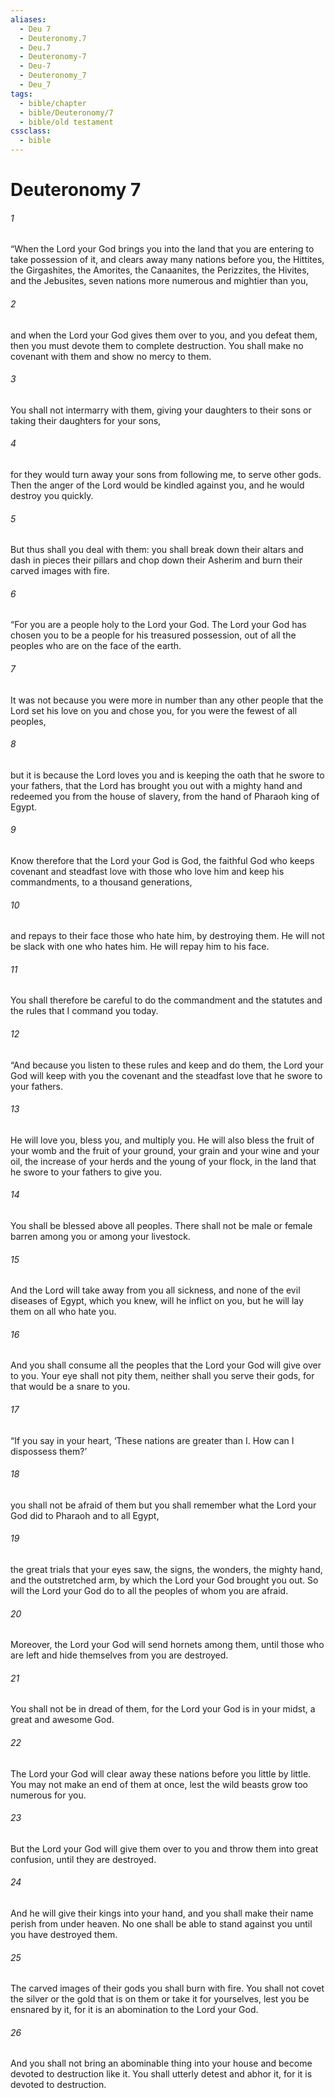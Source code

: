 ```yaml
---
aliases:
  - Deu 7
  - Deuteronomy.7
  - Deu.7
  - Deuteronomy-7
  - Deu-7
  - Deuteronomy_7
  - Deu_7
tags:
  - bible/chapter
  - bible/Deuteronomy/7
  - bible/old testament
cssclass:
  - bible
---
```


# Deuteronomy 7

###### 1
“When the Lord your God brings you into the land that you are entering to take possession of it, and clears away many nations before you, the Hittites, the Girgashites, the Amorites, the Canaanites, the Perizzites, the Hivites, and the Jebusites, seven nations more numerous and mightier than you,
###### 2
and when the Lord your God gives them over to you, and you defeat them, then you must devote them to complete destruction. You shall make no covenant with them and show no mercy to them.
###### 3
You shall not intermarry with them, giving your daughters to their sons or taking their daughters for your sons,
###### 4
for they would turn away your sons from following me, to serve other gods. Then the anger of the Lord would be kindled against you, and he would destroy you quickly.
###### 5
But thus shall you deal with them: you shall break down their altars and dash in pieces their pillars and chop down their Asherim and burn their carved images with fire.
###### 6
“For you are a people holy to the Lord your God. The Lord your God has chosen you to be a people for his treasured possession, out of all the peoples who are on the face of the earth.
###### 7
It was not because you were more in number than any other people that the Lord set his love on you and chose you, for you were the fewest of all peoples,
###### 8
but it is because the Lord loves you and is keeping the oath that he swore to your fathers, that the Lord has brought you out with a mighty hand and redeemed you from the house of slavery, from the hand of Pharaoh king of Egypt.
###### 9
Know therefore that the Lord your God is God, the faithful God who keeps covenant and steadfast love with those who love him and keep his commandments, to a thousand generations,
###### 10
and repays to their face those who hate him, by destroying them. He will not be slack with one who hates him. He will repay him to his face.
###### 11
You shall therefore be careful to do the commandment and the statutes and the rules that I command you today.
###### 12
“And because you listen to these rules and keep and do them, the Lord your God will keep with you the covenant and the steadfast love that he swore to your fathers.
###### 13
He will love you, bless you, and multiply you. He will also bless the fruit of your womb and the fruit of your ground, your grain and your wine and your oil, the increase of your herds and the young of your flock, in the land that he swore to your fathers to give you.
###### 14
You shall be blessed above all peoples. There shall not be male or female barren among you or among your livestock.
###### 15
And the Lord will take away from you all sickness, and none of the evil diseases of Egypt, which you knew, will he inflict on you, but he will lay them on all who hate you.
###### 16
And you shall consume all the peoples that the Lord your God will give over to you. Your eye shall not pity them, neither shall you serve their gods, for that would be a snare to you.
###### 17
“If you say in your heart, ‘These nations are greater than I. How can I dispossess them?’
###### 18
you shall not be afraid of them but you shall remember what the Lord your God did to Pharaoh and to all Egypt,
###### 19
the great trials that your eyes saw, the signs, the wonders, the mighty hand, and the outstretched arm, by which the Lord your God brought you out. So will the Lord your God do to all the peoples of whom you are afraid.
###### 20
Moreover, the Lord your God will send hornets among them, until those who are left and hide themselves from you are destroyed.
###### 21
You shall not be in dread of them, for the Lord your God is in your midst, a great and awesome God.
###### 22
The Lord your God will clear away these nations before you little by little. You may not make an end of them at once, lest the wild beasts grow too numerous for you.
###### 23
But the Lord your God will give them over to you and throw them into great confusion, until they are destroyed.
###### 24
And he will give their kings into your hand, and you shall make their name perish from under heaven. No one shall be able to stand against you until you have destroyed them.
###### 25
The carved images of their gods you shall burn with fire. You shall not covet the silver or the gold that is on them or take it for yourselves, lest you be ensnared by it, for it is an abomination to the Lord your God.
###### 26
And you shall not bring an abominable thing into your house and become devoted to destruction like it. You shall utterly detest and abhor it, for it is devoted to destruction.


